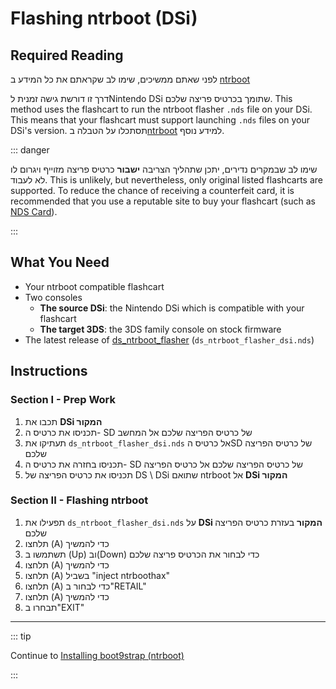 # Flashing ntrboot (DSi)

## Required Reading

לפני שאתם ממשיכים, שימו לב שקראתם את כל המידע ב [ntrboot](ntrboot)

דרך זו דורשת גישה זמנית לNintendo DSi שתומך בכרטיס פריצה שלכם. This method uses the flashcart to run the ntrboot flasher `.nds` file on your DSi. This means that your flashcart must support launching `.nds` files on your DSi's version. תסתכלו על הטבלה ב[ntrboot](ntrboot) למידע נוסף.

::: danger

שימו לב שבמקרים נדירים, יתכן שתהליך הצריבה **ישבור** כרטיס פריצה מזוייף ויגרום לו לא לעבוד. This is unlikely, but nevertheless, only original listed flashcarts are supported. To reduce the chance of receiving a counterfeit card, it is recommended that you use a reputable site to buy your flashcart (such as [NDS Card](https://www.nds-card.com/)).

:::

## What You Need

- Your ntrboot compatible flashcart
- Two consoles
    - **The source DSi**: the Nintendo DSi which is compatible with your flashcart
    - **The target 3DS**: the 3DS family console on stock firmware
- The latest release of [ds_ntrboot_flasher](https://github.com/ntrteam/ds_ntrboot_flasher/releases/latest) (`ds_ntrboot_flasher_dsi.nds`)

## Instructions

### Section I - Prep Work

1. תכבו את **DSi המקור**
2. תכניסו את כרטיס ה- SD של כרטיס הפריצה שלכם אל המחשב
3. תעתיקו את `ds_ntrboot_flasher_dsi.nds` אל כרטיס הSD של כרטיס הפריצה שלכם
4. תכניסו בחזרה את כרטיס ה- SD של כרטיס הפריצה שלכם אל כרטיס הפריצה
5. תכניסו את כרטיס הפריצה של DS \ DSi שתואם ntrboot אל **DSi המקור**

### Section II - Flashing ntrboot

1. תפעילו את `ds_ntrboot_flasher_dsi.nds` על **DSi המקור** בעזרת כרטיס הפריצה שלכם
2. תלחצו (A) כדי להמשיך
3. תשתמשו ב (Up) וב(Down) כדי לבחור את הכרטיס פריצה שלכם
4. תלחצו (A) כדי להמשיך
5. תלחצו (A) בשביל "inject ntrboothax"
6. תלחצו (A) כדי לבחור ב"RETAIL"
7. תלחצו (A) כדי להמשיך
8. תבחרו ב"EXIT"

___

::: tip

Continue to [Installing boot9strap (ntrboot)](installing-boot9strap-\(ntrboot\))

:::
